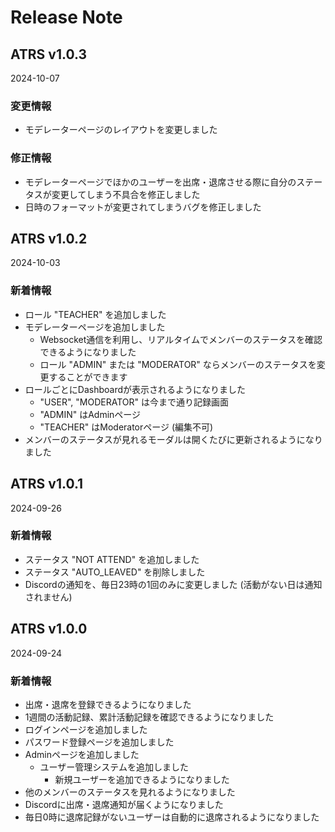# Release Note

## ATRS v1.0.3
2024-10-07

### 変更情報
- モデレーターページのレイアウトを変更しました

### 修正情報
- モデレーターページでほかのユーザーを出席・退席させる際に自分のステータスが変更してしまう不具合を修正しました
- 日時のフォーマットが変更されてしまうバグを修正しました


## ATRS v1.0.2
2024-10-03

### 新着情報
- ロール "TEACHER" を追加しました
- モデレーターページを追加しました
  - Websocket通信を利用し、リアルタイムでメンバーのステータスを確認できるようになりました
  - ロール "ADMIN" または "MODERATOR" ならメンバーのステータスを変更することができます
- ロールごとにDashboardが表示されるようになりました
  - "USER", "MODERATOR" は今まで通り記録画面
  - "ADMIN" はAdminページ
  - "TEACHER" はModeratorページ (編集不可)
- メンバーのステータスが見れるモーダルは開くたびに更新されるようになりました


## ATRS v1.0.1
2024-09-26

### 新着情報
- ステータス "NOT ATTEND" を追加しました
- ステータス "AUTO_LEAVED" を削除しました
- Discordの通知を、毎日23時の1回のみに変更しました (活動がない日は通知されません)


## ATRS v1.0.0
2024-09-24

### 新着情報
- 出席・退席を登録できるようになりました
- 1週間の活動記録、累計活動記録を確認できるようになりました
- ログインページを追加しました
- パスワード登録ページを追加しました
- Adminページを追加しました
    - ユーザー管理システムを追加しました
        - 新規ユーザーを追加できるようになりました
- 他のメンバーのステータスを見れるようになりました
- Discordに出席・退席通知が届くようになりました
- 毎日0時に退席記録がないユーザーは自動的に退席されるようになりました